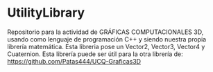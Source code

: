 # UtilityLibrary
Repositorio para la actividad de GRÁFICAS COMPUTACIONALES 3D, usando como lenguaje de programación C++ y siendo nuestra propia librería matemática.
Esta libreria pose un Vector2, Vector3, Vector4 y Cuaternion.
Esta librería puede ser útil para la otra librería de:  https://github.com/Patas444/UCQ-Graficas3D
